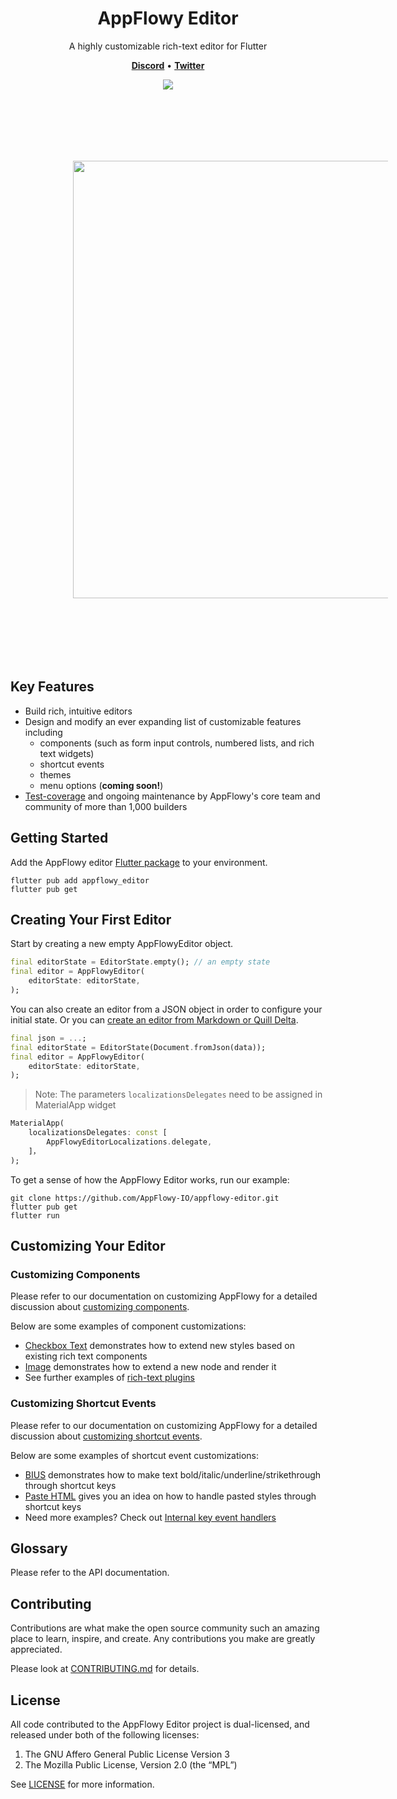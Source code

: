 <!--
This README describes the package. If you publish this package to pub.dev,
this README's contents appear on the landing page for your package.

For information about how to write a good package README, see the guide for
[writing package pages](https://dart.dev/guides/libraries/writing-package-pages).

For general information about developing packages, see the Dart guide for
[creating packages](https://dart.dev/guides/libraries/create-library-packages)
and the Flutter guide for
[developing packages and plugins](https://flutter.dev/developing-packages).
-->

<h1 align="center"><b>AppFlowy Editor</b></h1>

<p align="center">A highly customizable rich-text editor for Flutter</p>

<p align="center">
    <a href="https://discord.gg/ZCCYN4Anzq"><b>Discord</b></a> •
    <a href="https://twitter.com/appflowy"><b>Twitter</b></a>
</p>

<p align="center">
    <a href="https://codecov.io/github/AppFlowy-IO/appflowy-editor" >
        <img src="https://codecov.io/github/AppFlowy-IO/appflowy-editor/branch/main/graph/badge.svg?token=BXTGUXTWRU"/>
    </a>
</p>

<div align="center">
    <img src="https://github.com/AppFlowy-IO/appflowy-editor/blob/main/documentation/images/appflowy_editor_example.mp4?raw=true" width = "700" style = "padding: 100"/>
</div>

## Key Features

* Build rich, intuitive editors
* Design and modify an ever expanding list of customizable features including
  * components (such as form input controls, numbered lists, and rich text widgets)
  * shortcut events
  * themes
  * menu options (**coming soon!**)
* [Test-coverage](https://github.com/AppFlowy-IO/appflowy-editor/blob/main/documentation/testing.md) and ongoing maintenance by AppFlowy's core team and community of more than 1,000 builders

## Getting Started

Add the AppFlowy editor [Flutter package](https://docs.flutter.dev/development/packages-and-plugins/using-packages) to your environment.

```shell
flutter pub add appflowy_editor
flutter pub get
```

## Creating Your First Editor

Start by creating a new empty AppFlowyEditor object.

```dart
final editorState = EditorState.empty(); // an empty state
final editor = AppFlowyEditor(
    editorState: editorState,
);
```

You can also create an editor from a JSON object in order to configure your initial state. Or you can [create an editor from Markdown or Quill Delta](https://github.com/AppFlowy-IO/appflowy-editor/blob/main/documentation/importing.md).

```dart
final json = ...;
final editorState = EditorState(Document.fromJson(data));
final editor = AppFlowyEditor(
    editorState: editorState,
);
```

> Note: The parameters `localizationsDelegates` need to be assigned in MaterialApp widget
```dart
MaterialApp(
    localizationsDelegates: const [
        AppFlowyEditorLocalizations.delegate,
    ]，
);
```

To get a sense of how the AppFlowy Editor works, run our example:

```shell
git clone https://github.com/AppFlowy-IO/appflowy-editor.git
flutter pub get
flutter run
```

## Customizing Your Editor

### Customizing Components

Please refer to our documentation on customizing AppFlowy for a detailed discussion about [customizing components](https://github.com/AppFlowy-IO/appflowy-editor/blob/main/documentation/customizing.md#customize-a-component).

Below are some examples of component customizations:

 * [Checkbox Text](https://github.com/AppFlowy-IO/appflowy-editor/blob/main/lib/src/render/rich_text/checkbox_text.dart) demonstrates how to extend new styles based on existing rich text components
 * [Image](https://github.com/AppFlowy-IO/appflowy-editor/blob/main/example/lib/plugin/network_image_node_widget.dart) demonstrates how to extend a new node and render it
 * See further examples of [rich-text plugins](https://github.com/AppFlowy-IO/appflowy-editor/blob/main/lib/src/render/rich_text)

### Customizing Shortcut Events

Please refer to our documentation on customizing AppFlowy for a detailed discussion about [customizing shortcut events](https://github.com/AppFlowy-IO/appflowy-editor/blob/main/documentation/customizing.md#customize-a-shortcut-event).

Below are some examples of shortcut event customizations:

 * [BIUS](https://github.com/AppFlowy-IO/appflowy-editor/blob/main/lib/src/service/internal_key_event_handlers/format_style_handler.dart) demonstrates how to make text bold/italic/underline/strikethrough through shortcut keys
 * [Paste HTML](https://github.com/AppFlowy-IO/appflowy-editor/blob/main/lib/src/service/internal_key_event_handlers/copy_paste_handler.dart) gives you an idea on how to handle pasted styles through shortcut keys
 * Need more examples? Check out [Internal key event handlers](https://github.com/AppFlowy-IO/appflowy-editor/blob/main/lib/src/service/internal_key_event_handlers)

## Glossary
Please refer to the API documentation.

## Contributing
Contributions are what make the open source community such an amazing place to learn, inspire, and create. Any contributions you make are greatly appreciated.

Please look at [CONTRIBUTING.md](https://appflowy.gitbook.io/docs/essential-documentation/contribute-to-appflowy/contributing-to-appflowy) for details.

## License
All code contributed to the AppFlowy Editor project is dual-licensed, and released under both of the following licenses:
1. The GNU Affero General Public License Version 3
2. The Mozilla Public License, Version 2.0 (the “MPL”)

See [LICENSE](https://github.com/AppFlowy-IO/appflowy-editor/blob/main/LICENSE) for more information.
